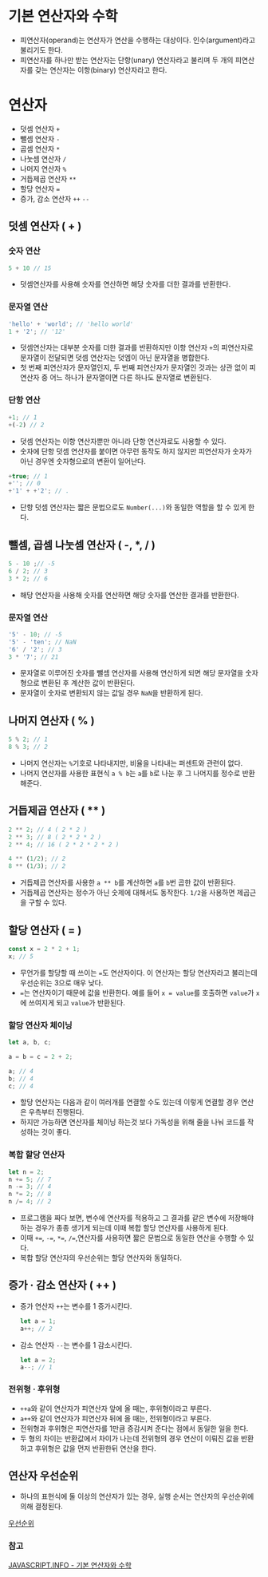 # 기본 연산자와 수학

- 피연산자(operand)는 연산자가 연산을 수행하는 대상이다. 인수(argument)라고 불리기도 한다.
- 피연산자를 하나만 받는 연산자는 단항(unary) 연산자라고 불리며 두 개의 피연산자를 갖는 연산자는 이항(binary) 연산자라고 한다.

# 연산자

- 덧셈 연산자 `+`
- 뺄셈 연산자 `-`
- 곱셈 연산자 `*`
- 나눗셈 연산자 `/`
- 나머지 연산자 `%`
- 거듭제곱 연산자 `**`
- 할당 연산자 `=`
- 증가, 감소 연산자 `++` `--`

## 덧셈 연산자 ( + )

### 숫자 연산

```jsx
5 + 10 // 15
```

- 덧셈연산자를 사용해 숫자를 연산하면 해당 숫자를 더한 결과를 반환한다.

### 문자열 연산

```jsx
'hello' + 'world'; // 'hello world'
1 + '2'; // '12'
```

- 덧셈연산자는 대부분 숫자를 더한 결과를 반환하지만 이항 연산자 `+`의 피연산자로 문자열이 전달되면 덧셈 연산자는 덧엠이 아닌 문자열을 병합한다.
- 첫 번째 피연산자가 문자열인지, 두 번째 피연산자가 문자열인 것과는 상관 없이 피연산자 중 어느 하나가 문자열이면 다른 하나도 문자열로 변환된다.

### 단항 연산

```jsx
+1; // 1
+(-2) // 2
```

- 덧셈 연산자는 이항 연산자뿐만 아니라 단항 연산자로도 사용할 수 있다.
- 숫자에 단항 덧셈 연산자를 붙이면 아무런 동작도 하지 않지만 피연산자가 숫자가 아닌 경우엔 숫자형으로의 변환이 일어난다.

```jsx
+true; // 1
+''; // 0
+'1' + +'2'; // .
```

- 단항 덧셈 연산자는 짧은 문법으로도 `Number(...)`와 동일한 역할을 할 수 있게 한다.

## 뺄셈, 곱셈 나눗셈 연산자 ( -, *, / )

```jsx
5 - 10 ;// -5
6 / 2; // 3
3 * 2; // 6
```

- 해당 연산자을 사용해 숫자를 연산하면 해당 숫자를 연산한 결과를 반환한다.

### 문자열 연산

```jsx
'5' - 10; // -5
'5' - 'ten'; // NaN
'6' / '2'; // 3
3 * '7'; // 21
```

- 문자열로 이루어진 숫자를 뺄셈 연산자를 사용해 연산하게 되면 해당 문자열을 숫자형으로 변환된 후 계산한 값이 반환된다.
- 문자열이 숫자로 변환되지 않는 값일 경우 `NaN`을 반환하게 된다.

## 나머지 연산자 ( % )

```jsx
5 % 2; // 1
8 % 3; // 2
```

- 나머지 연산자는 `%`기호로 나타내지만, 비율을 나타내는 퍼센트와 관련이 없다.
- 나머지 연산자를 사용한 표현식 `a % b`는 `a`를 `b`로 나눈 후 그 나머지를 정수로 반환해준다.

## 거듭제곱 연산자 ( ** )

```jsx
2 ** 2; // 4 ( 2 * 2 )
2 ** 3; // 8 ( 2 * 2 * 2 )
2 ** 4; // 16 ( 2 * 2 * 2 * 2 )

4 ** (1/2); // 2
8 ** (1/3); // 2
```

- 거듭제곱 연산자를 사용한 `a ** b`를 계산하면 `a`를 `b`번 곱한 값이 반환된다.
- 거듭제곱 연산자는 정수가 아닌 숫제에 대해서도 동작한다. `1/2`을 사용하면 제곱근을 구할 수 있다.

## 할당 연산자 ( = )

```jsx
const x = 2 * 2 + 1;
x; // 5
```

- 무언가를 할당할 때 쓰이는 `=`도 연산자이다. 이 연산자는 할당 연산자라고 불리는데 우선순위는 3으로 매우 낮다.
- `=`는 연산자이기 때문에 값을 반환한다. 예를 들어 `x = value`를 호출하면 `value`가 `x`에 쓰여지게 되고 `value`가 반환된다.

### 할당 연산자 체이닝

```jsx
let a, b, c;

a = b = c = 2 + 2;

a; // 4
b; // 4
c; // 4
```

- 할당 연산자는 다음과 같이 여러개를 연결할 수도 있는데 이렇게 연결할 경우 연산은 우측부터 진행된다.
- 하지만 가능하면 연산자를 체이닝 하는것 보다 가독성을 위해 줄을 나눠 코드를 작성하는 것이 좋다.

### 복합 할당 연산자

```jsx
let n = 2;
n += 5; // 7
n -= 3; // 4
n *= 2; // 8
n /= 4; // 2
```

- 프로그램을 짜다 보면, 변수에 연산자를 적용하고 그 결과를 같은 변수에 저장해야 하는 경우가 종종 생기게 되는데 이때 복합 할당 연산자를 사용하게 된다.
- 이때 `+=`, `-=`, `*=`, `/=`,연산자를 사용하면 짧은 문법으로 동일한 연산을 수행할 수 있다.
- 복합 할당 연산자의 우선순위는 할당 연산자와 동일하다.

## 증가 · 감소 연산자 ( ++ )

- 증가 연산자 `++`는 변수를 1 증가시킨다.

    ```jsx
    let a = 1;
    a++; // 2
    ```

- 감소 연산자 `--`는 변수를 1 감소시킨다.

    ```jsx
    let a = 2;
    a--; // 1
    ```

### 전위형 · 후위형

- `++a`와 같이 연산자가 피연산자 앞에 올 때는, 후위형이라고 부른다.
- `a++`와 같이 연산자가 피연산자 뒤에 올 때는, 전위형이라고 부른다.
- 전위형과 후위형은 피연산자를 1만큼 증감시켜 준다는 점에서 동일한 일을 한다.
- 두 형의 차이는 반환값에서 차이가 나는데 전위형의 경우 연산이 이뤄진 값을 반환하고 후위형은 값을 먼저 반환한뒤 연산을 한다.

## 연산자 우선순위

- 하나의 표현식에 둘 이상의 연산자가 있는 경우, 실행 순서는 연산자의 우선순위에 의해 결정된다.

[우선순위](https://www.notion.so/8398817dc26d4dcab90e73be6bb7f0d0)

### 참고

[JAVASCRIPT.INFO - 기본 연산자와 수학](https://ko.javascript.info/operators)